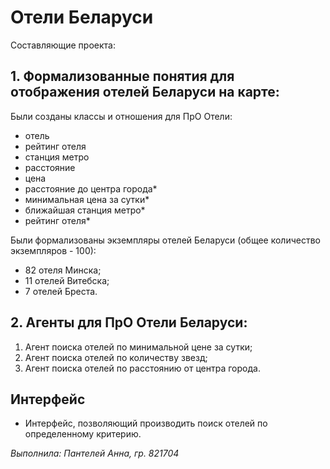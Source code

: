 # Отели Беларуси

Составляющие проекта:

## 1. Формализованные понятия для отображения отелей Беларуси на карте:

Были созданы классы и отношения для ПрО Отели:
    
- отель
- рейтинг отеля
- станция метро
- расстояние
- цена
- расстояние до центра города*
- минимальная цена за сутки*
- ближайшая станция метро*
- рейтинг отеля*

Были формализованы экземпляры отелей Беларуси (общее количество экземпляров - 100):
- 82 отеля Минска;
- 11 отелей Витебска;
- 7 отелей Бреста.

## 2. Агенты для ПрО Отели Беларуси:

1. Агент поиска отелей по минимальной цене за сутки;
2. Агент поиска отелей по количеству звезд;
3. Агент поиска отелей по расстоянию от центра города.
   
## Интерфейс

- Интерфейс, позволяющий производить поиск отелей по определенному критерию.


_Выполнила: Пантелей Анна, гр. 821704_
